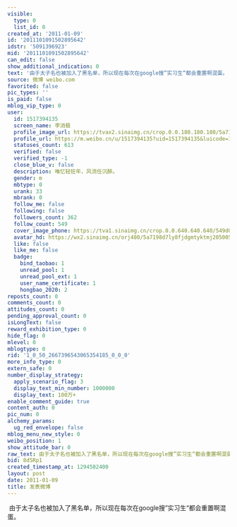 ```yaml
---
visible:
  type: 0
  list_id: 0
created_at: '2011-01-09'
id: '2011101091502895642'
idstr: '5091396923'
mid: '2011101091502895642'
can_edit: false
show_additional_indication: 0
text: '由于太子名也被加入了黑名单，所以现在每次在google搜”实习生“都会重置啊混蛋。 '
source: 微博 weibo.com
favorited: false
pic_types: ''
is_paid: false
mblog_vip_type: 0
user:
  id: 1517394135
  screen_name: 李消极
  profile_image_url: https://tvax2.sinaimg.cn/crop.0.0.180.180.180/5a7198d7ly8fjdgmtyktmj20500500so.jpg?KID=imgbed,tva&Expires=1606400317&ssig=dQE4%2F6ysxJ
  profile_url: https://m.weibo.cn/u/1517394135?uid=1517394135&luicode=10000011&lfid=2304131517394135_-_WEIBO_SECOND_PROFILE_WEIBO
  statuses_count: 613
  verified: false
  verified_type: -1
  close_blue_v: false
  description: 唯忆轻狂年，风流任沉醉。
  gender: m
  mbtype: 0
  urank: 33
  mbrank: 0
  follow_me: false
  following: false
  followers_count: 362
  follow_count: 549
  cover_image_phone: https://tva1.sinaimg.cn/crop.0.0.640.640.640/549d0121tw1egm1kjly3jj20hs0hsq4f.jpg
  avatar_hd: https://wx2.sinaimg.cn/orj480/5a7198d7ly8fjdgmtyktmj20500500so.jpg
  like: false
  like_me: false
  badge:
    bind_taobao: 1
    unread_pool: 1
    unread_pool_ext: 1
    user_name_certificate: 1
    hongbao_2020: 2
reposts_count: 0
comments_count: 0
attitudes_count: 0
pending_approval_count: 0
isLongText: false
reward_exhibition_type: 0
hide_flag: 0
mlevel: 0
mblogtype: 0
rid: '1_0_50_2667396543065354185_0_0_0'
more_info_type: 0
extern_safe: 0
number_display_strategy:
  apply_scenario_flag: 3
  display_text_min_number: 1000000
  display_text: 100万+
enable_comment_guide: true
content_auth: 0
pic_num: 0
alchemy_params:
  ug_red_envelope: false
mblog_menu_new_style: 0
weibo_position: 1
show_attitude_bar: 0
raw_text: 由于太子名也被加入了黑名单，所以现在每次在google搜”实习生“都会重置啊混蛋。 ​​​
bid: 8d5Rp1
created_timestamp_at: 1294502400
layout: post
date: 2011-01-09
title: 发表微博
---
```


![]()
由于太子名也被加入了黑名单，所以现在每次在google搜”实习生“都会重置啊混蛋。 
